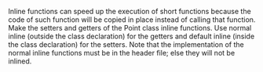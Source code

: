 Inline functions can speed up the execution of short functions because the code of such function will be copied in place instead of calling that function. Make the setters and getters of the Point class inline functions. Use normal inline (outside the class declaration) for the getters and default inline (inside the class declaration) for the setters. Note that the implementation of the normal inline functions must be in the header file; else they will not be inlined.